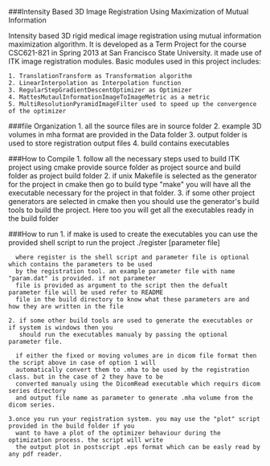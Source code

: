 ###Intensity Based 3D Image Registration Using Maximization of Mutual Information

Intensity based 3D rigid medical image registration using mutual information maximization algorithm.
It is developed as a Term Project for the course CSC621-821 in Spring 2013 at San Francisco State University.
it made use of ITK image registration modules. Basic modules used in this project includes:

    1. TranslationTransform as Transformation algorithm 
    2. LinearInterpolation as Interpolation function
    3. RegularStepGradientDescentOptimizer as Optimizer
    4. MattesMutaulInformationImageToImageMetric as a metric
    5. MultiResolutionPyramidImageFilter used to speed up the convergence of the optimizer

###file Organization
    1. all the source files are in source folder
    2. example 3D volumes in mha format are provided in the Data folder 
    3. output folder is used to store registration output files
    4. build contains executables

###How to Compile
    1. follow all the necessary steps used to build ITK project using cmake 
        provide source folder as project source and build folder as project build folder
    2. if unix Makefile is selected as the generator for the project in cmake then go to 
        build type "make" you will have all the executable necessary for the project in that folder.
    3. if some other project generators are selected in cmake then  you should use the generator's 
        build tools to build the project. Here too you will get all the executables ready in the build folder

###How to run 
    1. if make is used to create the executables you can use the provided shell script to run the project
          ./register [parameter file] 
          
      where register is the shell script and parameter file is optional which contains the parameters to be used 
      by the registration tool. an example parameter file with name "param.dat" is provided. if not parameter 
      file is provided as argument to the script then the defualt parameter file will be used refer to README 
      file in the build directory to know what these parameters are and how they are written in the file

    2. if some other build tools are used to generate the executables or if system is windows then you 
       should run the executables manualy by passing the optional parameter file.

      if either the fixed or moving volumes are in dicom file format then the script above in case of option 1 will 
      automatically convert them to .mha to be used by the registration class. but in the case of 2 they have to be 
      converted manualy using the DicomRead executable which requirs dicom series directory 
      and output file name as parameter to generate .mha volume from the dicom series.

    3.once you run your registration system. you may use the "plot" script provided in the build folder if you 
      want to have a plot of the optimizer behaviour during the optimization process. the script will write 
      the output plot in postscript .eps format which can be easly read by any pdf reader. 

